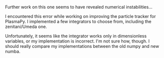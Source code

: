 Further work on this one seems to have revealed numerical instabilities...

I encountered this error while working on improving the particle tracker for PlasmaPy. I implemented a few integrators to choose from, including the zenitani/Umeda one.

Unfortunately, it seems like the integrator works only in dimensionless variables, or my implementation is incorrect. I'm not sure how, though. I should really compare my implementations between the old numpy and new numba.
